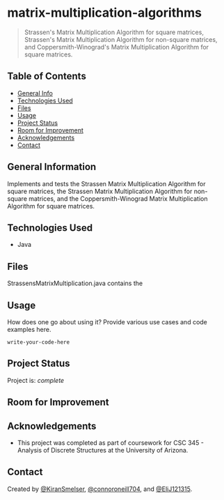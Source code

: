 # matrix-multiplication-algorithms
> Strassen's Matrix Multiplication Algorithm for square matrices, Strassen's Matrix Multiplication Algorithm for non-square matrices, and Coppersmith-Winograd's Matrix Multiplication Algorithm for square matrices. 

## Table of Contents
* [General Info](#general-information)
* [Technologies Used](#technologies-used)
* [Files](#files)
* [Usage](#usage)
* [Project Status](#project-status)
* [Room for Improvement](#room-for-improvement)
* [Acknowledgements](#acknowledgements)
* [Contact](#contact)
<!-- * [License](#license) -->


## General Information
Implements and tests the Strassen Matrix Multiplication Algorithm for square matrices, the Strassen Matrix Multiplication Algorithm for non-square matrices, and the Coppersmith-Winograd Matrix Multiplication Algorithm for square matrices.


## Technologies Used
- Java


## Files
StrassensMatrixMultiplication.java contains the 


## Usage
How does one go about using it?
Provide various use cases and code examples here.

`write-your-code-here`


## Project Status
Project is: _complete_


## Room for Improvement



## Acknowledgements
- This project was completed as part of coursework for CSC 345 - Analysis of Discrete Structures at the University of Arizona.


## Contact
Created by [@KiranSmelser](https://github.com/KiranSmelser), [@connoroneill704](https://github.com/connoroneill704), and [@EliJ121315](https://github.com/EliJ121315).
